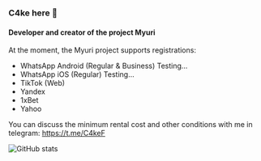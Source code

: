 ### C4ke here 👋
#### Developer and creator of the project Myuri

At the moment, the Myuri project supports registrations:
- WhatsApp Android (Regular & Business) Testing...
- WhatsApp iOS (Regular) Testing...
- TikTok (Web)
- Yandex
- 1xBet
- Yahoo

You can discuss the minimum rental cost and other conditions with me in telegram: https://t.me/C4keF

![GitHub stats](https://github-readme-stats.vercel.app/api?username=c4kef&show_icons=true&count_private=true)
